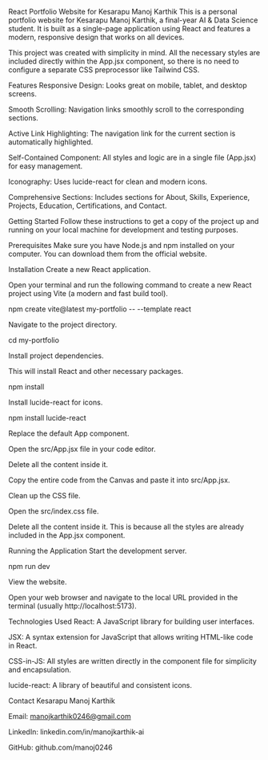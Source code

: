 React Portfolio Website for Kesarapu Manoj Karthik
This is a personal portfolio website for Kesarapu Manoj Karthik, a final-year AI & Data Science student. It is built as a single-page application using React and features a modern, responsive design that works on all devices.

This project was created with simplicity in mind. All the necessary styles are included directly within the App.jsx component, so there is no need to configure a separate CSS preprocessor like Tailwind CSS.

Features
Responsive Design: Looks great on mobile, tablet, and desktop screens.

Smooth Scrolling: Navigation links smoothly scroll to the corresponding sections.

Active Link Highlighting: The navigation link for the current section is automatically highlighted.

Self-Contained Component: All styles and logic are in a single file (App.jsx) for easy management.

Iconography: Uses lucide-react for clean and modern icons.

Comprehensive Sections: Includes sections for About, Skills, Experience, Projects, Education, Certifications, and Contact.

Getting Started
Follow these instructions to get a copy of the project up and running on your local machine for development and testing purposes.

Prerequisites
Make sure you have Node.js and npm installed on your computer. You can download them from the official website.

Installation
Create a new React application.

Open your terminal and run the following command to create a new React project using Vite (a modern and fast build tool).

npm create vite@latest my-portfolio -- --template react

Navigate to the project directory.

cd my-portfolio

Install project dependencies.

This will install React and other necessary packages.

npm install

Install lucide-react for icons.

npm install lucide-react

Replace the default App component.

Open the src/App.jsx file in your code editor.

Delete all the content inside it.

Copy the entire code from the Canvas and paste it into src/App.jsx.

Clean up the CSS file.

Open the src/index.css file.

Delete all the content inside it. This is because all the styles are already included in the App.jsx component.

Running the Application
Start the development server.

npm run dev

View the website.

Open your web browser and navigate to the local URL provided in the terminal (usually http://localhost:5173).

Technologies Used
React: A JavaScript library for building user interfaces.

JSX: A syntax extension for JavaScript that allows writing HTML-like code in React.

CSS-in-JS: All styles are written directly in the component file for simplicity and encapsulation.

lucide-react: A library of beautiful and consistent icons.

Contact
Kesarapu Manoj Karthik

Email: manojkarthik0246@gmail.com

LinkedIn: linkedin.com/in/manojkarthik-ai

GitHub: github.com/manoj0246

